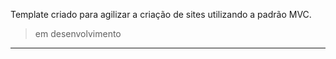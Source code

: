 Template criado para agilizar a criação de sites utilizando a padrão MVC.

>em desenvolvimento

---

